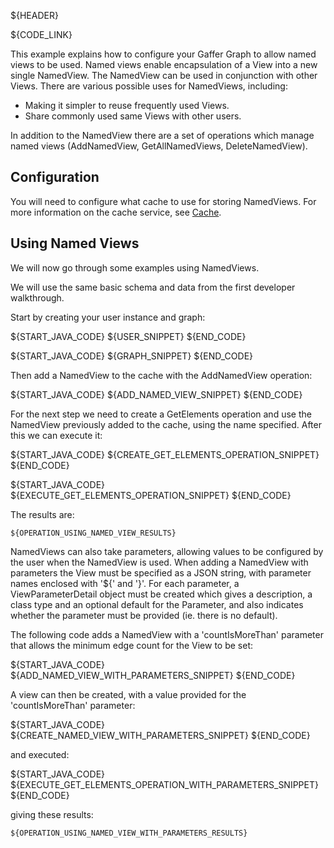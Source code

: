 ${HEADER}

${CODE_LINK}

This example explains how to configure your Gaffer Graph to allow named views to be used. 
Named views enable encapsulation of a View into a new single NamedView.
The NamedView can be used in conjunction with other Views.
There are various possible uses for NamedViews, including:
 * Making it simpler to reuse frequently used Views.
 * Share commonly used same Views with other users.
 
In addition to the NamedView there are a set of operations which manage named views (AddNamedView, GetAllNamedViews, DeleteNamedView).

## Configuration
You will need to configure what cache to use for storing NamedViews. For more information on the cache service, see [Cache](cache.md).

## Using Named Views
We will now go through some examples using NamedViews.

We will use the same basic schema and data from the first developer walkthrough.

Start by creating your user instance and graph:

${START_JAVA_CODE}
${USER_SNIPPET}
${END_CODE}

${START_JAVA_CODE}
${GRAPH_SNIPPET}
${END_CODE}


Then add a NamedView to the cache with the AddNamedView operation:

${START_JAVA_CODE}
${ADD_NAMED_VIEW_SNIPPET}
${END_CODE}

For the next step we need to create a GetElements operation and use
the NamedView previously added to the cache, using the name specified.
After this we can execute it:

${START_JAVA_CODE}
${CREATE_GET_ELEMENTS_OPERATION_SNIPPET}
${END_CODE}

${START_JAVA_CODE}
${EXECUTE_GET_ELEMENTS_OPERATION_SNIPPET}
${END_CODE}

The results are:

```
${OPERATION_USING_NAMED_VIEW_RESULTS}
```

NamedViews can also take parameters, allowing values to be configured by the user when the NamedView is used.
When adding a NamedView with parameters the View must be specified as a JSON string, with
parameter names enclosed with '${' and '}'. For each parameter, a ViewParameterDetail object must be created which gives a description, a class type
and an optional default for the Parameter, and also indicates whether the parameter must be provided (ie. there is no default).

The following code adds a NamedView with a 'countIsMoreThan' parameter that allows the minimum edge count for the View to be set:

${START_JAVA_CODE}
${ADD_NAMED_VIEW_WITH_PARAMETERS_SNIPPET}
${END_CODE}

A view can then be created, with a value provided for the 'countIsMoreThan' parameter:

${START_JAVA_CODE}
${CREATE_NAMED_VIEW_WITH_PARAMETERS_SNIPPET}
${END_CODE}

and executed:

${START_JAVA_CODE}
${EXECUTE_GET_ELEMENTS_OPERATION_WITH_PARAMETERS_SNIPPET}
${END_CODE}

giving these results:

```
${OPERATION_USING_NAMED_VIEW_WITH_PARAMETERS_RESULTS}
```
